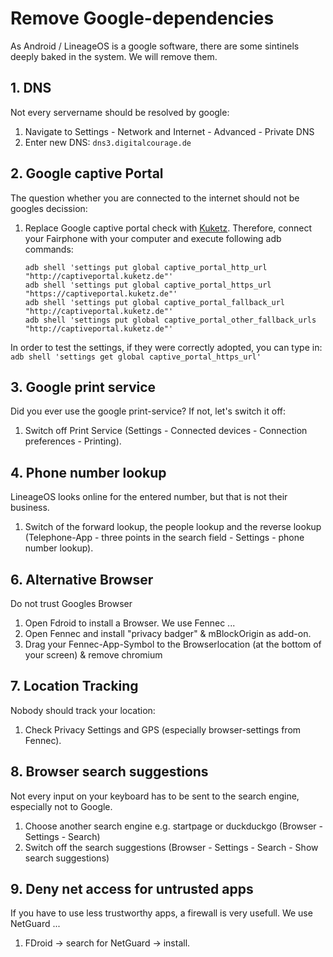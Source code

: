 # Remove Google-dependencies
As Android / LineageOS is a google software, there are some sintinels deeply baked in the system. We will remove them.

## 1. DNS

Not every servername should be resolved by google:

1. Navigate to Settings - Network and Internet - Advanced - Private DNS
2. Enter new DNS: `dns3.digitalcourage.de`

## 2. Google captive Portal

The question whether you are connected to the internet should not be googles decission:

1. Replace Google captive portal check with [Kuketz](https://www.kuketz-blog.de/android-captive-portal-check-204-http-antwort-von-captiveportal-kuketz-de/). Therefore, connect your Fairphone with your computer and execute following adb commands:  
   ```
   adb shell 'settings put global captive_portal_http_url "http://captiveportal.kuketz.de"'
   adb shell 'settings put global captive_portal_https_url "https://captiveportal.kuketz.de"'
   adb shell 'settings put global captive_portal_fallback_url "http://captiveportal.kuketz.de"'
   adb shell 'settings put global captive_portal_other_fallback_urls "http://captiveportal.kuketz.de"'
   ```

In order to test the settings, if they were correctly adopted, you can type in:
`adb shell 'settings get global captive_portal_https_url'`

## 3. Google print service

Did you ever use the google print-service? If not, let's switch it off:

1. Switch off Print Service (Settings - Connected devices - Connection preferences - Printing).

## 4. Phone number lookup

LineageOS looks online for the entered number, but that is not their business.

1. Switch of the forward lookup, the people lookup and the reverse lookup (Telephone-App - three points in the search field - Settings - phone number lookup).

## 6. Alternative Browser

Do not trust Googles Browser
1. Open Fdroid to install a Browser. We use Fennec ...
2. Open Fennec and install "privacy badger" & mBlockOrigin as add-on.
3. Drag your Fennec-App-Symbol to the Browserlocation (at the bottom of your screen) & remove chromium

## 7. Location Tracking

Nobody should track your location:

1. Check Privacy Settings and GPS (especially browser-settings from Fennec).


## 8. Browser search suggestions

Not every input on your keyboard has to be sent to the search engine, especially not to Google.

1. Choose another search engine e.g. startpage or duckduckgo (Browser - Settings - Search)
1. Switch off the search suggestions (Browser - Settings - Search - Show search suggestions)


## 9. Deny net access for untrusted apps

If you have to use less trustworthy apps, a firewall is very usefull. We use NetGuard ...
1. FDroid -> search for NetGuard -> install.
